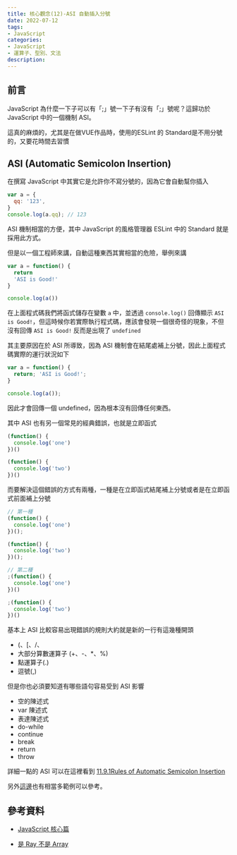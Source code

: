 ```yaml
---
title: 核心觀念(12)-ASI 自動插入分號
date: 2022-07-12
tags:
- JavaScript
categories:
- JavaScript
- 運算子、型別、文法
description:
---
```


## 前言
JavaScript 為什麼一下子可以有「;」號一下子有沒有「;」號呢？這歸功於 JavaScript 中的一個機制 ASI。

這真的麻煩的，尤其是在做VUE作品時，使用的ESLint 的 Standard是不用分號的，又要花時間去習慣

## ASI (Automatic Semicolon Insertion)

在撰寫 JavaScript 中其實它是允許你不寫分號的，因為它會自動幫你插入


```javascript
var a = {
  qq: '123',
}
console.log(a.qq); // 123
```

ASI 機制相當的方便，其中 JavaScript 的風格管理器 ESLint 中的 Standard 就是採用此方式。

但是以一個工程師來講，自動這種東西其實相當的危險，舉例來講

```javascript
var a = function() {
  return
  'ASI is Good!'
}

console.log(a())
```

在上面程式碼我們將函式儲存在變數 `a` 中，並透過 `console.log()` 回傳顯示 `ASI is Good!`，但這時候你若實際執行程式碼，應該會發現一個很奇怪的現象，不但沒有回傳 `ASI is Good!` 反而是出現了 `undefined`

其主要原因在於 ASI 所導致，因為 ASI 機制會在結尾處補上分號，因此上面程式碼實際的運行狀況如下

```javascript
var a = function() {
  return; 'ASI is Good!';
}

console.log(a());
```

因此才會回傳一個 undefined，因為根本沒有回傳任何東西。

其中 ASI 也有另一個常見的經典錯誤，也就是立即函式

```javascript
(function() {
  console.log('one')
})()

(function() {
  console.log('two')
})()
```

而要解決這個錯誤的方式有兩種，一種是在立即函式結尾補上分號或者是在立即函式前面補上分號

```javascript
// 第一種
(function() {
  console.log('one')
})();

(function() {
  console.log('two')
})();

// 第二種
;(function() {
  console.log('one')
})()

;(function() {
  console.log('two')
})()

```

基本上 ASI 比較容易出現錯誤的規則大約就是新的一行有這幾種開頭

- (、[、/、
- 大部分算數運算子 (+、-、*、%)
- 點運算子(.)
- 逗號(,)

但是你也必須要知道有哪些語句容易受到 ASI 影響

- 空的陳述式
- var 陳述式
- 表達陳述式
- do-while
- continue
- break
- return
- throw

詳細一點的 ASI 可以在這裡看到 [11.9.1Rules of Automatic Semicolon Insertion](https://www.ecma-international.org/ecma-262/7.0/index.html#sec-rules-of-automatic-semicolon-insertion)

另外[這邊](https://stackoverflow.com/questions/2846283/what-are-the-rules-for-javascripts-automatic-semicolon-insertion-asi)也有相當多範例可以參考。

## 參考資料
- [JavaScript 核心篇](https://www.hexschool.com/courses/js-core.html)

- [是 Ray 不是 Array](https://israynotarray.com/javascript/20200613/3587770435/)